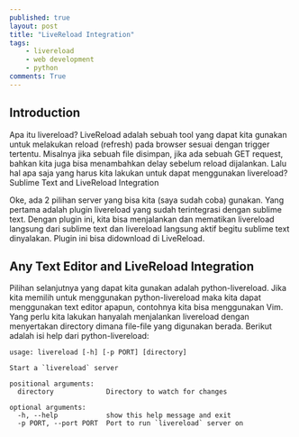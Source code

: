 ```yaml
---
published: true
layout: post
title: "LiveReload Integration"
tags:
    - livereload
    - web development
    - python
comments: True
---
```


## Introduction

Apa itu livereload? LiveReload adalah sebuah tool yang dapat kita gunakan untuk melakukan reload (refresh) pada browser sesuai dengan trigger tertentu. Misalnya jika sebuah file disimpan, jika ada sebuah GET request, bahkan kita juga bisa menambahkan delay sebelum reload dijalankan. Lalu hal apa saja yang harus kita lakukan untuk dapat menggunakan livereload?
Sublime Text and LiveReload Integration

Oke, ada 2 pilihan server yang bisa kita (saya sudah coba) gunakan. Yang pertama adalah plugin livereload yang sudah terintegrasi dengan sublime text. Dengan plugin ini, kita bisa menjalankan dan mematikan livereload langsung dari sublime text dan livereload langsung aktif begitu sublime text dinyalakan. Plugin ini bisa didownload di LiveReload.

## Any Text Editor and LiveReload Integration

Pilihan selanjutnya yang dapat kita gunakan adalah python-livereload. Jika kita memilih untuk menggunakan python-livereload maka kita dapat menggunakan text editor apapun, contohnya kita bisa menggunakan Vim. Yang perlu kita lakukan hanyalah menjalankan livereload dengan menyertakan directory dimana file-file yang digunakan berada. Berikut adalah isi help dari python-livereload:

``` shell
usage: livereload [-h] [-p PORT] [directory]

Start a `livereload` server

positional arguments:
  directory             Directory to watch for changes

optional arguments:
  -h, --help            show this help message and exit
  -p PORT, --port PORT  Port to run `livereload` server on
```
